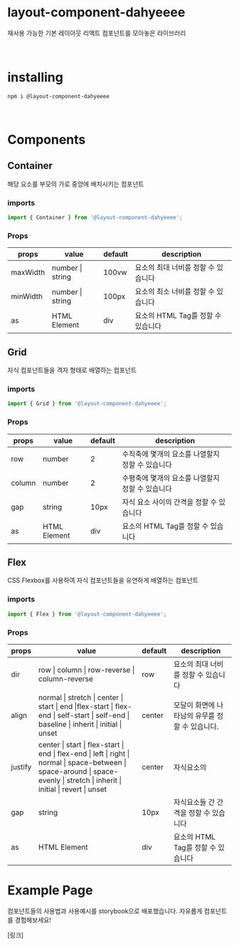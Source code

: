 # layout-component-dahyeeee

재사용 가능한 기본 레이아웃 리액트 컴포넌트를 모아놓은 라이브러리
<br>
<br>
<br>

# installing

`npm i @layout-component-dahyeeee`
<br>
<br>
<br>

# Components

## Container

해당 요소를 부모의 가로 중앙에 배치시키는 컴포넌트

### imports

```typescript
import { Container } from '@layout-component-dahyeeee';
```

### Props

| props    | value            | default | description                         |
| -------- | ---------------- | ------- | ----------------------------------- |
| maxWidth | number \| string | 100vw   | 요소의 최대 너비를 정할 수 있습니다 |
| minWidth | number \| string | 100px   | 요소의 최소 너비를 정할 수 있습니다 |
| as       | HTML Element     | div     | 요소의 HTML Tag를 정할 수 있습니다  |

## Grid

자식 컴포넌트들을 격자 형태로 배열하는 컴포넌트

### imports

```typescript
import { Grid } from '@layout-component-dahyeeee';
```

### Props

| props  | value        | default | description                                      |
| ------ | ------------ | ------- | ------------------------------------------------ |
| row    | number       | 2       | 수직축에 몇개의 요소를 나열할지 정할 수 있습니다 |
| column | number       | 2       | 수평축에 몇개의 요소를 나열할지 정할 수 있습니다 |
| gap    | string       | 10px    | 자식 요소 사이의 간격을 정할 수 있습니다         |
| as     | HTML Element | div     | 요소의 HTML Tag를 정할 수 있습니다               |

## Flex

CSS Flexbox를 사용하여 자식 컴포넌트들을 유연하게 배열하는 컴포넌트

### imports

```typescript
import { Flex } from '@layout-component-dahyeeee';
```

### Props

| props   | value                                                                                                                                                                            | default | description                                     |
| ------- | -------------------------------------------------------------------------------------------------------------------------------------------------------------------------------- | ------- | ----------------------------------------------- |
| dir     | row \| column \| row-reverse \| column-reverse                                                                                                                                   | row     | 요소의 최대 너비를 정할 수 있습니다             |
| align   | normal \| stretch \| center \| start \| end \|flex-start \| flex-end \| self-start \| self-end \| baseline \| inherit \| initial \| unset                                        | center  | 모달이 화면에 나타남의 유무를 정할 수 있습니다. |
| justify | center \| start \| flex-start \| end \| flex-end \| left \| right \| normal \| space-between \| space-around \| space-evenly \| stretch \| inherit \| initial \| revert \| unset | center  | 자식요소의                                      |
| gap     | string                                                                                                                                                                           | 10px    | 자식요소들 간 간격을 정할 수 있습니다           |
| as      | HTML Element                                                                                                                                                                     | div     | 요소의 HTML Tag를 정할 수 있습니다              |

# Example Page

컴포넌트들의 사용법과 사용예시를 storybook으로 배포했습니다.
자유롭게 컴포넌트를 경험해보세요!

[링크]
